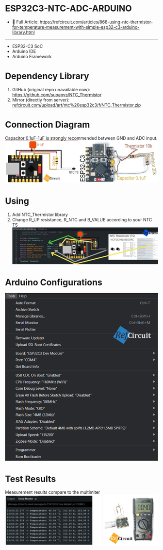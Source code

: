 # ESP32C3-NTC-ADC-ARDUINO
* 📃 Full Article: https://refcircuit.com/articles/868-using-ntc-thermistor-for-temperature-measurement-with-simple-esp32-c3-arduino-library.html
___
* ESP32-C3 SoC
* Arduino IDE
* Arduino Framework
# Dependency Library

1) GitHub (original repo unavailable now): https://github.com/suoapvs/NTC_Thermistor
2) Mirror (directly from server): [refcircuit.com/upload/art/ntc%20esp32c3/f/NTC_Thermistor.zip](https://refcircuit.com/upload/art/ntc%20esp32c3/f/NTC_Thermistor.zip)

# Connection Diagram
Capacitor 0.1uF-1uF is strongly recommended between GND and ADC input.
  ![alt text](IMG/connection_diagram_esp32c3_ntc_ts.jpg)
# Using
1) Add NTC_Thermistor library
2) Change R_UP resistance, R_NTC and B_VALUE according to your NTC TS
  ![alt text](IMG/change_defines_ntc.jpg)
# Arduino Configurations
  ![alt text](IMG/esp32_c3_arduino_configs.png)
# Test Results
Measurement results compare to the multimiter
  ![alt text](IMG/testing_ntc_measurements.jpg)
